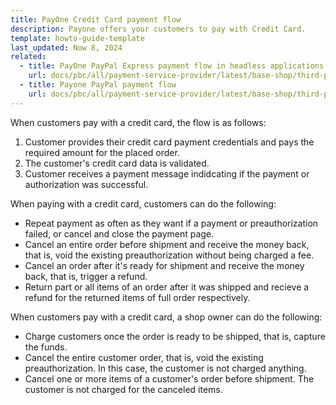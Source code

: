 ```yaml
---
title: PayOne Credit Card payment flow
description: Payone offers your customers to pay with Credit Card.
template: howto-guide-template
last_updated: Now 8, 2024
related:
  - title: PayOne PayPal Express payment flow in headless applications
    url: docs/pbc/all/payment-service-provider/latest/base-shop/third-party-integrations/payone/app-composition-platform-integration/payment-method-flows/payone-paypal-express-payment-flow-in-headless-applications.html
  - title: Payone PayPal payment flow
    url: docs/pbc/all/payment-service-provider/latest/base-shop/third-party-integrations/payone/app-composition-platform-integration/payment-method-flows/payone-paypal-payment-flow.html    
---
```


When customers pay with a credit card, the flow is as follows:

1. Customer provides their credit card payment credentials and pays the required amount for the placed order.
2. The customer's credit card data is validated.
3. Customer receives a payment message indidcating if the payment or authorization was successful.

When paying with a credit card, customers can do the following:

- Repeat payment as often as they want if a payment or preauthorization failed, or cancel and close the payment page.
- Cancel an entire order before shipment and receive the money back, that is, void the existing preauthorization without being charged a fee.
- Cancel an order after it's ready for shipment and receive the money back, that is, trigger a refund.
- Return part or all items of an order after it was shipped and recieve a refund for the returned items of full order respectively.

When customers pay with a credit card, a shop owner can do the following:


- Charge customers once the order is ready to be shipped, that is, capture the funds.
- Cancel the entire customer order, that is, void the existing preauthorization. In this case, the customer is not charged anything.
- Cancel one or more items of a customer's order before shipment. The customer is not charged for the canceled items.
